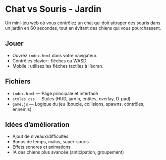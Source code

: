 # Chat vs Souris - Jardin

Un mini-jeu web où vous contrôlez un chat qui doit attraper des souris dans un jardin en 60 secondes, tout en évitant des chiens qui vous pourchassent.

## Jouer

- Ouvrez `index.html` dans votre navigateur.
- Contrôles clavier : flèches ou WASD.
- Mobile : utilisez les flèches tactiles à l’écran.

## Fichiers

- `index.html` — Page principale et interface
- `styles.css` — Styles (HUD, jardin, entités, overlay, D-pad)
- `game.js` — Logique du jeu (boucle, collisions, spawns, contrôles, ennemis)

## Idées d’amélioration

- Ajout de niveaux/difficultés
- Bonus de temps, malus, super-souris
- Effets sonores et animations
- IA des chiens plus avancée (anticipation, groupement)